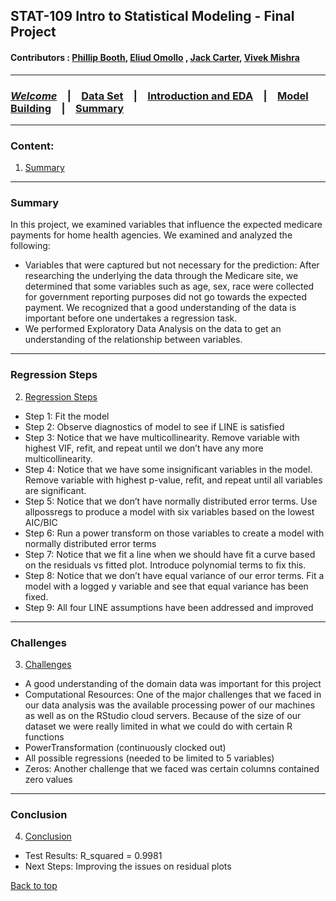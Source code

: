 
## STAT-109 Intro to Statistical Modeling - Final Project
#### Contributors : [Phillip Booth](mailto:phillip.booth2015@gmail.com), [Eliud Omollo](woordy2000@gmail.com) , [Jack Carter](jcarter2014@gmail.com), [Vivek Mishra](mailto:iblpvivek@icloud.com)
<HR>

### [**_Welcome_**](readme.md)&emsp;|&emsp;[Data Set](data-set.md)&emsp;|&emsp;[Introduction and EDA](eda.md)&emsp;|&emsp;[Model Building](model-building.md)&emsp;|&emsp;[Summary](summary.md)
<HR>

### Content:
1. [Summary](#summary)



<HR>

### Summary

In this project, we examined variables that influence the expected medicare payments for home health agencies. We examined and analyzed the following:

  <ul>
    <li>Variables that were captured but not necessary for the prediction:
     After researching the underlying the data through the Medicare site, we determined that some variables such as age, sex, race were         collected for government reporting purposes did not go towards the expected payment. We recognized that a good understanding of the       data is important before one undertakes a regression task.
  </li>  
    <li>We performed Exploratory Data Analysis on the data to get an understanding of the relationship between variables.</li>   
  </ul>
<HR>
 
 ### Regression Steps
  
2. [Regression Steps](#regression-steps)

 <ul>  
    <li>Step 1: Fit the model</li>
    <li>Step 2: Observe diagnostics of model to see if LINE is satisfied</li> 
    <li>Step 3: Notice that we have multicollinearity. Remove variable with highest VIF, refit, and repeat until we don’t have any more multicollinearity.</li>
  <li>Step 4: Notice that we have some insignificant variables in the model. Remove variable with highest p-value, refit, and repeat until all variables are significant.</li>
  <li>Step 5: Notice that we don’t have normally distributed error terms. Use allpossregs to produce a model with six variables based on the lowest AIC/BIC</li>
    <li>Step 6: Run a power transform on those variables to create a model with normally distributed error terms</li>
  <li>Step 7: Notice that we fit a line when we should have fit a curve based on the residuals vs fitted plot. Introduce polynomial terms to fix this.</li>
  <li>Step 8: Notice that we don’t have equal variance of our error terms. Fit a model with a logged y variable and see that equal variance has been fixed.</li>
  <li>Step 9: All four LINE assumptions have been addressed and improved</li>   
  </ul>
<HR>
 
 ### Challenges
3. [Challenges](#challenges)
  <ul> 
    <li>A good understanding of the domain data was important for this project</li>
    <li>Computational Resources: One of the major challenges that we faced in our data analysis was the available processing power of our machines as well as on the RStudio cloud servers. Because of the size of our dataset we were really limited in what we could do with certain R functions</li> 
  <li>PowerTransformation (continuously clocked out)</li>
  <li>All possible regressions (needed to be limited to 5 variables)</li>
   <li>Zeros: Another challenge that we faced was certain columns contained zero values</li>
  </ul>
<HR>
  
  ### Conclusion
4. [Conclusion](#conclusion)
  <ul> 
    <li>Test Results: R_squared = 0.9981</li> 
    <li>Next Steps: Improving the issues on residual plots</li>
  </ul>
  
[Back to top](#content)
